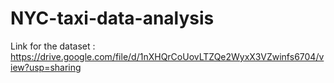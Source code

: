 # NYC-taxi-data-analysis
Link for the dataset : https://drive.google.com/file/d/1nXHQrCoUovLTZQe2WyxX3VZwinfs6704/view?usp=sharing

